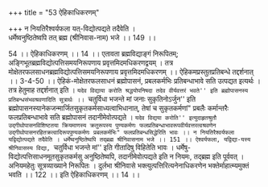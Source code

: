 +++
title = "53 ऐहिकाधिकरणम्"

+++
न नियतिरैश्वर्यफला यत्-विद्योत्पद्यते तदैवेति ।  
धर्मेष्वनुष्ठितेष्वपि तत् ब्रह्म (श्रीनिवास-नाम) भजे ।। 149 ।।  
  
54 ।। ऐहिकाधिकरणम् ।। 14 ।। एतावता ब्रह्मविद्याङ्गं निरूपितम्; अङ्गिभूतब्रह्मविद्योत्पत्तिसमयनिरूपणाय प्रवृत्तमिदमधिकरणद्वयम् । तत्र मोक्षेतरफलसाधनब्रह्मविद्योत्पत्तिसमयनिरूपणाय प्रवृत्तमिदमधिकरणम् ।। ऐहिकमप्रस्तुतप्रतिबन्धे तद्दर्शनात् ।। 3-4-50 ।। ऐहिकं-मोक्षेतरफलसाधनं ब्रह्मोपासनं, प्रबलकर्मभिः प्रतिबन्धाभावे सति उत्पद्यत इत्यर्थः । तत्र हेतुमाह तद्दर्शनात् इति । ``यदेव विद्याया करोति श्रद्धयोपनिषदा तदेव वीर्यवत्तरं भवते'' इति ब्रह्मोपासनस्य प्रतिबन्धसंभवश्रवणादिति सूत्रार्थः ।। ``चतुर्विधा भजन्ते मां जनाः सुकृतिनोऽर्जुन'' इति ब्रह्मोपासनस्यानेकजन्मार्जितसुकृतकर्मसाध्यत्वाभिधानात्, तेषां च सुकृतकर्मणां" प्रबलैः कर्मान्तरैः फलप्रतिबन्धाभावे सति ब्रह्मोपासनं तदानीमेवोत्पद्यते । ``यदेव विद्यया करोति'' इत्युदाहृतश्रुतौ उद्गीथोपासनविशिष्टतया क्रियमाणस्य क्रतुरूपस्य पुण्यकर्मणः फलप्रतिबन्धाभावरूपवीर्यवत्तरत्वश्रवणेन उद्गीथोपासनरहितक्रत्वादिरूपपुण्यकर्मणः प्रबलकर्मभिः" फलप्रतिबन्धसिद्धेरिति भावः ।। न नियतिरैश्वर्यफला यद्विद्योत्पद्यते तदैवेति । धर्मेष्वनुष्ठितेष्वपि तद्ब्रह्म श्रीनिवासनाम भजे ।। 151 ।। ऐश्वर्यफला, यद्विद्या-यस्य श्रीनिवासस्य विद्या, ``चतुर्विधा भजन्ते मां'' इति गीतादिषु विहितेति भावः । धर्मेषु-विद्योत्पत्तिसाधनमूतसुकृतकर्मसु अनुष्ठितेष्वपि, तदानीमेवोत्पद्यते इति न नियमः, तद्ब्रह्म इति पूर्ववत् । अनियमहेतुः सूत्रव्याख्याने निरूपितः । दुर्लभा श्रीनिवासे भक्त्युत्पत्तिरित्यनेनाधिकरणेन भक्तेर्माहात्म्यमुक्तं भवति ।। 122 ।। इति ऐहिकाधिकरणम् ।। 14 ।।